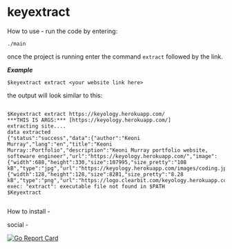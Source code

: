 # keyextract

How to use - run the code by entering:

`./main`

once the project is running enter the command `extract` followed by the link.

**_Example_**

```
$keyextract extract <your website link here>

```

the output will look similar to this:

```

$Keyextract extract https://keyology.herokuapp.com/
***THIS IS ARGS:*** [https://keyology.herokuapp.com/]
extracting site....
data extracted
{"status":"success","data":{"author":"Keoni Murray","lang":"en","title":"Keoni Murray::Portfolio","description":"Keoni Murray portfolio website, softeware engineer","url":"https://keyology.herokuapp.com/","image":{"width":688,"height":330,"size":107995,"size_pretty":"108 kB","type":"jpg","url":"https://keyology.herokuapp.com/images/coding.jpg"},"logo":{"width":128,"height":128,"size":8281,"size_pretty":"8.28 kB","type":"png","url":"https://logo.clearbit.com/keyology.herokuapp.com"}}}
exec: "extract": executable file not found in $PATH
$Keyextract


```

How to install -

social -

[![Go Report Card](https://goreportcard.com/badge/github.com/Keyology/key-extract)](https://goreportcard.com/report/github.com/Keyology/key-extract)
